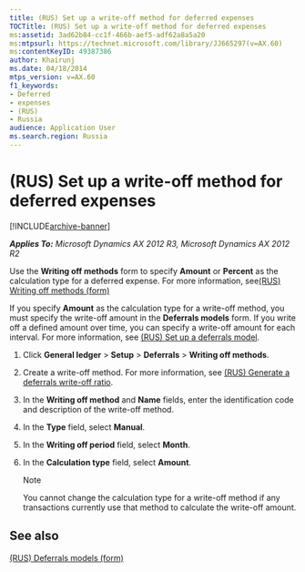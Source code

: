 ```yaml
---
title: (RUS) Set up a write-off method for deferred expenses
TOCTitle: (RUS) Set up a write-off method for deferred expenses
ms:assetid: 3ad62b84-cc1f-466b-aef5-adf62a8a5a20
ms:mtpsurl: https://technet.microsoft.com/library/JJ665297(v=AX.60)
ms:contentKeyID: 49387386
author: Khairunj
ms.date: 04/18/2014
mtps_version: v=AX.60
f1_keywords:
- Deferred
- expenses
- (RUS)
- Russia
audience: Application User
ms.search.region: Russia
---
```


# (RUS) Set up a write-off method for deferred expenses 


[!INCLUDE[archive-banner](includes/archive-banner.md)]


_**Applies To:** Microsoft Dynamics AX 2012 R3, Microsoft Dynamics AX 2012 R2_

Use the **Writing off methods** form to specify **Amount** or **Percent** as the calculation type for a deferred expense. For more information, see[(RUS) Writing off methods (form)](https://technet.microsoft.com/library/jj711659\(v=ax.60\))

If you specify **Amount** as the calculation type for a write-off method, you must specify the write-off amount in the **Deferrals models** form. If you write off a defined amount over time, you can specify a write-off amount for each interval. For more information, see [(RUS) Set up a deferrals model](rus-set-up-a-deferrals-model.md).

1.  Click **General ledger** \> **Setup** \> **Deferrals** \> **Writing off methods**.

2.  Create a write-off method. For more information, see [(RUS) Generate a deferrals write-off ratio](rus-generate-a-deferrals-write-off-ratio.md).

3.  In the **Writing off method** and **Name** fields, enter the identification code and description of the write-off method.

4.  In the **Type** field, select **Manual**.

5.  In the **Writing off period** field, select **Month**.

6.  In the **Calculation type** field, select **Amount**.
    

    > [!NOTE]
    > <P>You cannot change the calculation type for a write-off method if any transactions currently use that method to calculate the write-off amount.</P>



## See also

[(RUS) Deferrals models (form)](https://technet.microsoft.com/library/jj678655\(v=ax.60\))

  


